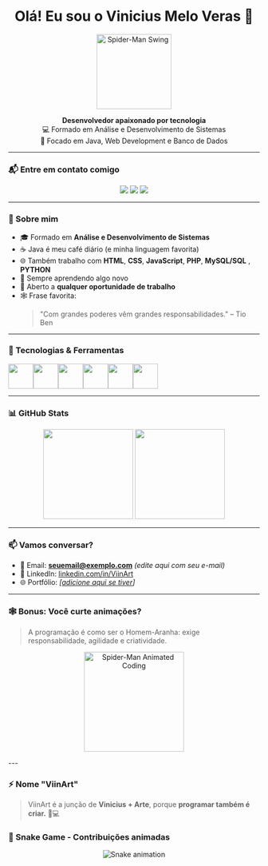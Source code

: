 <h1 align="center">Olá! Eu sou o Vinicius Melo Veras 👋</h1>

<p align="center">
  <img src="https://media.giphy.com/media/26BRuo6sLetdllPAQ/giphy.gif" width="150" alt="Spider-Man Swing"/>
</p>

<p align="center">
  <strong>Desenvolvedor apaixonado por tecnologia</strong><br/>
  💻 Formado em Análise e Desenvolvimento de Sistemas <br/>
  🚀 Focado em Java, Web Development e Banco de Dados
</p>

---

### 📬 Entre em contato comigo

<p align="center">
  <a href="mailto:viniciusmelo348@gmail.com"><img src="https://img.shields.io/badge/📩%20Enviar%20email-red?style=for-the-badge" /></a>
  <a href="https://linkedin.com/in/vinicius-melo-456531287"><img src="https://img.shields.io/badge/🔗%20LinkedIn-blue?style=for-the-badge&logo=linkedin" /></a>
  <a href="https://github.com/viinart"><img src="https://img.shields.io/badge/🌐%20Portfólio-000?style=for-the-badge" /></a>
</p>


---

### 🧠 Sobre mim

- 🎓 Formado em **Análise e Desenvolvimento de Sistemas**
- ☕ Java é meu café diário (e minha linguagem favorita)
- 🌐 Também trabalho com **HTML**, **CSS**, **JavaScript**, **PHP**, **MySQL/SQL** , **PYTHON**
- 👀 Sempre aprendendo algo novo
- 💼 Aberto a **qualquer oportunidade de trabalho**
- 🕸️ Frase favorita:
  > "Com grandes poderes vêm grandes responsabilidades." – Tio Ben

---

### 🚀 Tecnologias & Ferramentas

<div style="display: flex; flex-wrap: wrap;">
  <img src="https://cdn.jsdelivr.net/gh/devicons/devicon/icons/java/java-original.svg" width="50px" />
  <img src="https://cdn.jsdelivr.net/gh/devicons/devicon/icons/html5/html5-original.svg" width="50px" />
  <img src="https://cdn.jsdelivr.net/gh/devicons/devicon/icons/css3/css3-original.svg" width="50px" />
  <img src="https://cdn.jsdelivr.net/gh/devicons/devicon/icons/javascript/javascript-original.svg" width="50px" />
  <img src="https://cdn.jsdelivr.net/gh/devicons/devicon/icons/php/php-original.svg" width="50px" />
  <img src="https://cdn.jsdelivr.net/gh/devicons/devicon/icons/mysql/mysql-original.svg" width="50px" />
</div>

---

### 📊 GitHub Stats

<p align="center">
  <img src="https://github-readme-stats.vercel.app/api?username=ViinArt&show_icons=true&theme=tokyonight" height="180"/>
  <img src="https://github-readme-stats.vercel.app/api/top-langs/?username=ViinArt&layout=compact&theme=tokyonight" height="180"/>
</p>

---

### 📫 Vamos conversar?

- 💌 Email: **seuemail@exemplo.com** *(edite aqui com seu e-mail)*
- 💼 LinkedIn: [linkedin.com/in/ViinArt]([https://linkedin.com/in/ViinArt](https://www.linkedin.com/in/vinicius-melo-456531287/))
- 🌐 Portfólio: *[[adicione aqui se tiver](https://github.com/viinart/ViinArt)]*

---

### 🕸️ Bonus: Você curte animações?

> A programação é como ser o Homem-Aranha: exige responsabilidade, agilidade e criatividade.

<p align="center">
  <img src="https://i.gifer.com/OHAj.gif" width="200" alt="Spider-Man Animated Coding"/>
</p>
---

### ⚡ Nome "ViinArt"

> ViinArt é a junção de **Vinicius + Arte**, porque **programar também é criar.** 🎨💻

### 🐍 Snake Game - Contribuições animadas

<p align="center">
  <img src="https://github.com/ViinArt/ViinArt/raw/output/github-contribution-grid-snake.svg" alt="Snake animation"/>
</p>
